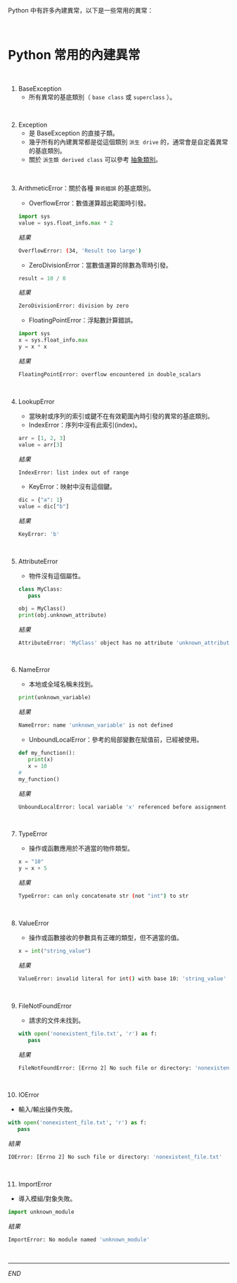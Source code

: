 Python 中有許多內建異常，以下是一些常用的異常：

<br>

# Python 常用的內建異常

<br>

1. BaseException
   - 所有異常的基底類別（ `base class` 或 `superclass` ）。

<br>

2. Exception
   - 是 BaseException 的直接子類。
   - 幾乎所有的內建異常都是從這個類別 `派生 drive` 的，通常會是自定義異常的基底類別。
   - 關於 `派生類 derived class` 可以參考 [抽象類別](/30_物件導向/ex301_抽象類別.ipynb)。

<br>

3. ArithmeticError：關於各種 `算術錯誤` 的基底類別。

   - OverflowError：數值運算超出範圍時引發。

   ```python
   import sys
   value = sys.float_info.max * 2
   ```

   _結果_

   ```bash
   OverflowError: (34, 'Result too large')
   ```


   - ZeroDivisionError：當數值運算的除數為零時引發。

   ```python
   result = 10 / 0
   ```

   _結果_

   ```bash
   ZeroDivisionError: division by zero
   ```


   - FloatingPointError：浮點數計算錯誤。

   ```python
   import sys
   x = sys.float_info.max
   y = x * x
   ```

   _結果_

   ```bash
   FloatingPointError: overflow encountered in double_scalars
   ```

<br>

4. LookupError

   - 當映射或序列的索引或鍵不在有效範圍內時引發的異常的基底類別。
   - IndexError：序列中沒有此索引(index)。

   ```python
   arr = [1, 2, 3]
   value = arr[3]
   ```

   _結果_

   ```bash
   IndexError: list index out of range
   ```

   - KeyError：映射中沒有這個鍵。

   ```python
   dic = {"a": 1}
   value = dic["b"]
   ```

   _結果_

   ```bash
   KeyError: 'b'
   ```

<br>

5. AttributeError

   - 物件沒有這個屬性。

   ```python
   class MyClass:
      pass

   obj = MyClass()
   print(obj.unknown_attribute)
   ```

   _結果_
   ```bash
   AttributeError: 'MyClass' object has no attribute 'unknown_attribute'
   ```

<br>

6. NameError

   - 本地或全域名稱未找到。

   ```python
   print(unknown_variable)
   ```

   _結果_

   ```bash
   NameError: name 'unknown_variable' is not defined
   ```

   - UnboundLocalError：參考的局部變數在賦值前，已經被使用。

   ```python
   def my_function():
      print(x)
      x = 10
   #
   my_function()
   ```

   _結果_

   ```bash
   UnboundLocalError: local variable 'x' referenced before assignment
   ```

<br>

7. TypeError

   - 操作或函數應用於不適當的物件類型。

   ```python
   x = "10"
   y = x + 5
   ```

   _結果_
   ```bash
   TypeError: can only concatenate str (not "int") to str
   ```

<br>

8. ValueError

   - 操作或函數接收的參數具有正確的類型，但不適當的值。

   ```python
   x = int("string_value")
   ```

   _結果_
   ```bash
   ValueError: invalid literal for int() with base 10: 'string_value'
   ```

<br>

9. FileNotFoundError

   - 請求的文件未找到。

   ```python
   with open('nonexistent_file.txt', 'r') as f:
      pass
   ```

   _結果_
   ```bash
   FileNotFoundError: [Errno 2] No such file or directory: 'nonexistent_file.txt'
   ```

<br>

10. IOError
   - 輸入/輸出操作失敗。

   ```python
   with open('nonexistent_file.txt', 'r') as f:
      pass
   ```

   _結果_

   ```bash
   IOError: [Errno 2] No such file or directory: 'nonexistent_file.txt'
   ```

<br>

11. ImportError
   - 導入模組/對象失敗。

   ```python
   import unknown_module
   ```

   _結果_

   ```bash
   ImportError: No module named 'unknown_module'
   ```

<br>

---

_END_
